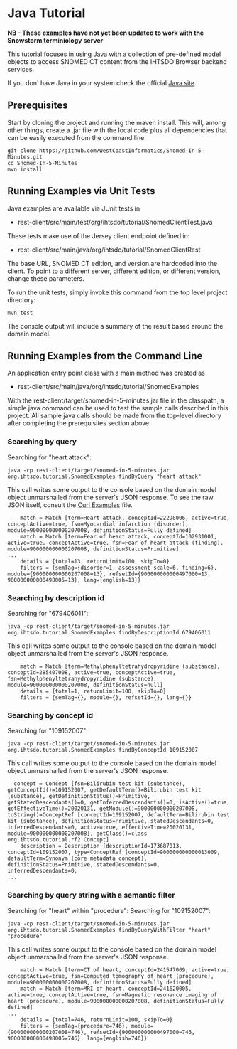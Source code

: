 Java Tutorial
=============

**NB - These examples have not yet been updated to work with the Snowstorm terminiology server**

This tutorial focuses in using Java with a collection of pre-defined model objects to access SNOMED CT content from the IHTSDO Browser backend services.

If you don' have Java in your system check the official [Java site](https://java.com/).

Prerequisites
-------------
Start by cloning the project and running the maven install.  This will, among other things, create a .jar file with the local code plus all dependencies that can be easily executed from the command line

```
git clone https://github.com/WestCoastInformatics/Snomed-In-5-Minutes.git
cd Snomed-In-5-Minutes
mvn install
```


Running Examples via Unit Tests
-------------------------------
Java examples are available via JUnit tests in
* rest-client/src/main/test/org/ihtsdo/tutorial/SnomedClientTest.java

These tests make use of the Jersey client endpoint defined in:
* rest-client/src/main/java/org/ihtsdo/tutorial/SnomedClientRest

The base URL, SNOMED CT edition, and version are hardcoded into the client. To point to a different server, different edition, or different version, change these parameters.

To run the unit tests, simply invoke this command from the top level project directory:

```
mvn test
```

The console output will include a summary of the result based around the domain model.

Running Examples from the Command Line
--------------------------------------
An application entry point class with a main method was created as
* rest-client/src/main/java/org/ihtsdo/tutorial/SnomedExamples

With the rest-client/target/snomed-in-5-minutes.jar file in the classpath, a simple java command can be used to test the sample calls described in this project.  All sample java calls should be made from the top-level directory after completing the prerequisites section above.

### Searching by query

Searching for "heart attack":
```
java -cp rest-client/target/snomed-in-5-minutes.jar org.ihtsdo.tutorial.SnomedExamples findByQuery "heart attack"
```

This call writes some output to the console based on the domain model object unmarshalled from the server's JSON response.  To see the raw JSON itself, consult the [Curl Examples](../curl-examples/curl-examples.md "Curl Examples") file.

```
    match = Match [term=Heart attack, conceptId=22298006, active=true, conceptActive=true, fsn=Myocardial infarction (disorder), module=900000000000207008, definitionStatus=Fully defined]
    match = Match [term=Fear of heart attack, conceptId=102931001, active=true, conceptActive=true, fsn=Fear of heart attack (finding), module=900000000000207008, definitionStatus=Primitive]
...
    details = {total=13, returnLimit=100, skipTo=0}
    filters = {semTag={disorder=1, assessment scale=6, finding=6}, module={900000000000207008=13}, refsetId={900000000000497000=13, 900000000000498005=13}, lang={english=13}}

``` 

### Searching by description id

Searching for "679406011":
```
java -cp rest-client/target/snomed-in-5-minutes.jar org.ihtsdo.tutorial.SnomedExamples findByDescriptionId 679406011
```

This call writes some output to the console based on the domain model object unmarshalled from the server's JSON response. 

```
    match = Match [term=Methylphenyltetrahydropyridine (substance), conceptId=285407008, active=true, conceptActive=true, fsn=Methylphenyltetrahydropyridine (substance), module=900000000000207008, definitionStatus=null]
    details = {total=1, returnLimit=100, skipTo=0}
    filters = {semTag={}, module={}, refsetId={}, lang={}}
```

### Searching by concept id

Searching for "109152007":
```
java -cp rest-client/target/snomed-in-5-minutes.jar org.ihtsdo.tutorial.SnomedExamples findByConceptId 109152007
```

This call writes some output to the console based on the domain model object unmarshalled from the server's JSON response. 

```
  concept = Concept [fsn=Bilirubin test kit (substance), getConceptId()=109152007, getDefaultTerm()=Bilirubin test kit (substance), getDefinitionStatus()=Primitive, getStatedDescendants()=0, getInferredDescendants()=0, isActive()=true, getEffectiveTime()=20020131, getModule()=900000000000207008, toString()=ConceptRef [conceptId=109152007, defaultTerm=Bilirubin test kit (substance), definitionStatus=Primitive, statedDescendants=0, inferredDescendants=0, active=true, effectiveTime=20020131, module=900000000000207008], getClass()=class org.ihtsdo.tutorial.rf2.Concept]
    description = Description [descriptionId=173687013, conceptId=109152007, type=ConceptRef [conceptId=900000000000013009, defaultTerm=Synonym (core metadata concept), definitionStatus=Primitive, statedDescendants=0, inferredDescendants=0,
...
```

### Searching by query string with a semantic filter

Searching for "heart" within "procedure":
Searching for "109152007":
```
java -cp rest-client/target/snomed-in-5-minutes.jar org.ihtsdo.tutorial.SnomedExamples findByQueryWithFilter "heart" "procedure"
```

This call writes some output to the console based on the domain model object unmarshalled from the server's JSON response. 

```
    match = Match [term=CT of heart, conceptId=241547009, active=true, conceptActive=true, fsn=Computed tomography of heart (procedure), module=900000000000207008, definitionStatus=Fully defined]
    match = Match [term=MRI of heart, conceptId=241620005, active=true, conceptActive=true, fsn=Magnetic resonance imaging of heart (procedure), module=900000000000207008, definitionStatus=Fully defined]
...
    details = {total=746, returnLimit=100, skipTo=0}
    filters = {semTag={procedure=746}, module={900000000000207008=746}, refsetId={900000000000497000=746, 900000000000498005=746}, lang={english=746}}
```


